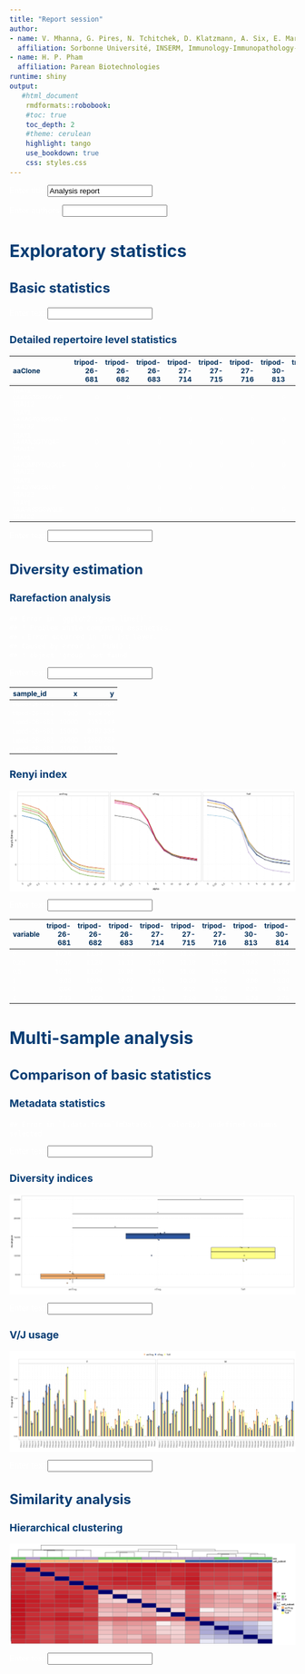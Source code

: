 ```yaml
---
title: "Report session"
author:
- name: V. Mhanna, G. Pires, N. Tchitchek, D. Klatzmann, A. Six, E. Mariotti-Ferrandiz
  affiliation: Sorbonne Université, INSERM, Immunology-Immunopathology-Immunotherapy (i3), Paris, France
- name: H. P. Pham
  affiliation: Parean Biotechnologies
runtime: shiny  
output: 
   #html_document
    rmdformats::robobook:
    #toc: true
    toc_depth: 2
    #theme: cerulean
    highlight: tango
    use_bookdown: true
    css: styles.css
---
```


<style type="text/css">
<!-- div#TOC li { -->
<!--     list-style:none; -->
<!--     background-image:none; -->
<!--     background-repeat:none; -->
<!--     background-position:0;  -->
<!-- } -->
 .book .book-body .page-inner  { 
    max-width: 1400px; 
 <!-- width: 120%;  -->
 } 
 .column-left {
  float: left;
  width: 49.7%;
}
.column-right{
 float: right;
  width: 49.7%;
}
.col2 {
    columns: 2 200px;         /* number of columns and width in pixels*/
    -webkit-columns: 2 200px; /* chrome, safari */
    -moz-columns: 2 200px;    /* firefox */
  }
h1 {
  color: #033c73;
   font-size: 30px;
}
h1.title {
  color: #033c73;
}
h2 {
  color: #033c73;
  font-size: 24px;
}
h3 {
   color: #033c73;
   font-size: 18px;
}
h4 {
   color: #022f5a;
}
h5 {
  color: #033c73;
}
h6 {
   color: #033c73;
}
body{ 
  font-size: 14px;
}
p.caption {
  font-size: 0.9em;
  font-style: italic;
  color: grey;
  margin-right: 10%;
  margin-left: 10%;  
  text-align: justify;
} 
#renderedReport p{
  color: white;
}

</style>




<!--html_preserve--><body style="color: white;">
<p style="color: white;">
<div class="form-group shiny-input-container">
<label class="control-label" id="title-label" for="title">Enter title</label>
<input id="title" type="text" class="form-control" value="Analysis report"/>
</div>
</p>
</body><!--/html_preserve-->


<!--html_preserve--><body style="color: white;">
<p style="color: white;">
<div class="form-group shiny-input-container">
<label class="control-label" id="authors-label" for="authors">Enter authors</label>
<input id="authors" type="text" class="form-control" value=""/>
</div>
</p>
</body><!--/html_preserve-->



























































# Exploratory statistics


## Basic statistics






<!--html_preserve--><body style="color: white;">
<p style="color: white;">
<div class="form-group shiny-input-container">
<label class="control-label" id="metadatastatsText-label" for="metadatastatsText">Enter text</label>
<input id="metadatastatsText" type="text" class="form-control" value=""/>
</div>
</p>
</body><!--/html_preserve-->


### Detailed repertoire level statistics

<table class="table" style="font-size: 10px; width: auto !important; margin-left: auto; margin-right: auto;">
 <thead>
  <tr>
   <th style="text-align:left;color: #022f5a !important;font-size: 12px;"> aaClone </th>
   <th style="text-align:right;color: #022f5a !important;font-size: 12px;"> tripod-26-681 </th>
   <th style="text-align:right;color: #022f5a !important;font-size: 12px;"> tripod-26-682 </th>
   <th style="text-align:right;color: #022f5a !important;font-size: 12px;"> tripod-26-683 </th>
   <th style="text-align:right;color: #022f5a !important;font-size: 12px;"> tripod-27-714 </th>
   <th style="text-align:right;color: #022f5a !important;font-size: 12px;"> tripod-27-715 </th>
   <th style="text-align:right;color: #022f5a !important;font-size: 12px;"> tripod-27-716 </th>
   <th style="text-align:right;color: #022f5a !important;font-size: 12px;"> tripod-30-813 </th>
   <th style="text-align:right;color: #022f5a !important;font-size: 12px;"> tripod-30-814 </th>
   <th style="text-align:right;color: #022f5a !important;font-size: 12px;"> tripod-30-815 </th>
   <th style="text-align:right;color: #022f5a !important;font-size: 12px;"> tripod-31-846 </th>
   <th style="text-align:right;color: #022f5a !important;font-size: 12px;"> tripod-31-847 </th>
   <th style="text-align:right;color: #022f5a !important;font-size: 12px;"> tripod-31-848 </th>
   <th style="text-align:right;color: #022f5a !important;font-size: 12px;"> tripod-35-970 </th>
   <th style="text-align:right;color: #022f5a !important;font-size: 12px;"> tripod-35-971 </th>
   <th style="text-align:right;color: #022f5a !important;font-size: 12px;"> tripod-35-972 </th>
   <th style="text-align:right;color: #022f5a !important;font-size: 12px;"> tripod-36-1003 </th>
   <th style="text-align:right;color: #022f5a !important;font-size: 12px;"> tripod-36-1004 </th>
   <th style="text-align:right;color: #022f5a !important;font-size: 12px;"> tripod-36-1005 </th>
  </tr>
 </thead>
<tbody>
  <tr>
   <td style="text-align:left;"> TRAV1 CAAAGTGGYKVVF TRAJ12 </td>
   <td style="text-align:right;"> 0 </td>
   <td style="text-align:right;"> 0 </td>
   <td style="text-align:right;"> 0 </td>
   <td style="text-align:right;"> 0 </td>
   <td style="text-align:right;"> 0 </td>
   <td style="text-align:right;"> 5 </td>
   <td style="text-align:right;"> 0 </td>
   <td style="text-align:right;"> 0 </td>
   <td style="text-align:right;"> 0 </td>
   <td style="text-align:right;"> 0 </td>
   <td style="text-align:right;"> 0 </td>
   <td style="text-align:right;"> 0 </td>
   <td style="text-align:right;"> 0 </td>
   <td style="text-align:right;"> 0 </td>
   <td style="text-align:right;"> 0 </td>
   <td style="text-align:right;"> 0 </td>
   <td style="text-align:right;"> 0 </td>
   <td style="text-align:right;"> 0 </td>
  </tr>
  <tr>
   <td style="text-align:left;"> TRAV1 CAAAGYGSSGNKLIF TRAJ32 </td>
   <td style="text-align:right;"> 0 </td>
   <td style="text-align:right;"> 0 </td>
   <td style="text-align:right;"> 2 </td>
   <td style="text-align:right;"> 0 </td>
   <td style="text-align:right;"> 0 </td>
   <td style="text-align:right;"> 0 </td>
   <td style="text-align:right;"> 0 </td>
   <td style="text-align:right;"> 0 </td>
   <td style="text-align:right;"> 0 </td>
   <td style="text-align:right;"> 0 </td>
   <td style="text-align:right;"> 0 </td>
   <td style="text-align:right;"> 0 </td>
   <td style="text-align:right;"> 0 </td>
   <td style="text-align:right;"> 0 </td>
   <td style="text-align:right;"> 0 </td>
   <td style="text-align:right;"> 0 </td>
   <td style="text-align:right;"> 0 </td>
   <td style="text-align:right;"> 0 </td>
  </tr>
  <tr>
   <td style="text-align:left;"> TRAV1 CAAANSGTYQRF TRAJ13 </td>
   <td style="text-align:right;"> 0 </td>
   <td style="text-align:right;"> 0 </td>
   <td style="text-align:right;"> 0 </td>
   <td style="text-align:right;"> 0 </td>
   <td style="text-align:right;"> 0 </td>
   <td style="text-align:right;"> 0 </td>
   <td style="text-align:right;"> 0 </td>
   <td style="text-align:right;"> 0 </td>
   <td style="text-align:right;"> 0 </td>
   <td style="text-align:right;"> 0 </td>
   <td style="text-align:right;"> 0 </td>
   <td style="text-align:right;"> 0 </td>
   <td style="text-align:right;"> 0 </td>
   <td style="text-align:right;"> 0 </td>
   <td style="text-align:right;"> 0 </td>
   <td style="text-align:right;"> 0 </td>
   <td style="text-align:right;"> 0 </td>
   <td style="text-align:right;"> 33 </td>
  </tr>
  <tr>
   <td style="text-align:left;"> TRAV1 CAADMNYNQGKLIF TRAJ23 </td>
   <td style="text-align:right;"> 0 </td>
   <td style="text-align:right;"> 0 </td>
   <td style="text-align:right;"> 0 </td>
   <td style="text-align:right;"> 0 </td>
   <td style="text-align:right;"> 0 </td>
   <td style="text-align:right;"> 0 </td>
   <td style="text-align:right;"> 0 </td>
   <td style="text-align:right;"> 0 </td>
   <td style="text-align:right;"> 0 </td>
   <td style="text-align:right;"> 0 </td>
   <td style="text-align:right;"> 0 </td>
   <td style="text-align:right;"> 0 </td>
   <td style="text-align:right;"> 0 </td>
   <td style="text-align:right;"> 0 </td>
   <td style="text-align:right;"> 18 </td>
   <td style="text-align:right;"> 0 </td>
   <td style="text-align:right;"> 0 </td>
   <td style="text-align:right;"> 0 </td>
  </tr>
  <tr>
   <td style="text-align:left;"> TRAV1 CAADYNQGKLIF TRAJ23 </td>
   <td style="text-align:right;"> 0 </td>
   <td style="text-align:right;"> 0 </td>
   <td style="text-align:right;"> 0 </td>
   <td style="text-align:right;"> 0 </td>
   <td style="text-align:right;"> 9 </td>
   <td style="text-align:right;"> 0 </td>
   <td style="text-align:right;"> 0 </td>
   <td style="text-align:right;"> 0 </td>
   <td style="text-align:right;"> 0 </td>
   <td style="text-align:right;"> 0 </td>
   <td style="text-align:right;"> 0 </td>
   <td style="text-align:right;"> 0 </td>
   <td style="text-align:right;"> 0 </td>
   <td style="text-align:right;"> 0 </td>
   <td style="text-align:right;"> 0 </td>
   <td style="text-align:right;"> 0 </td>
   <td style="text-align:right;"> 0 </td>
   <td style="text-align:right;"> 0 </td>
  </tr>
  <tr>
   <td style="text-align:left;"> TRAV1 CAAFASSGSWQLIF TRAJ22 </td>
   <td style="text-align:right;"> 0 </td>
   <td style="text-align:right;"> 9 </td>
   <td style="text-align:right;"> 0 </td>
   <td style="text-align:right;"> 0 </td>
   <td style="text-align:right;"> 0 </td>
   <td style="text-align:right;"> 0 </td>
   <td style="text-align:right;"> 0 </td>
   <td style="text-align:right;"> 0 </td>
   <td style="text-align:right;"> 0 </td>
   <td style="text-align:right;"> 0 </td>
   <td style="text-align:right;"> 0 </td>
   <td style="text-align:right;"> 0 </td>
   <td style="text-align:right;"> 0 </td>
   <td style="text-align:right;"> 0 </td>
   <td style="text-align:right;"> 0 </td>
   <td style="text-align:right;"> 0 </td>
   <td style="text-align:right;"> 0 </td>
   <td style="text-align:right;"> 0 </td>
  </tr>
</tbody>
</table>

<!--html_preserve--><body style="color: white;">
<p style="color: white;">
<div class="form-group shiny-input-container">
<label class="control-label" id="countfeaturesText-label" for="countfeaturesText">Enter text</label>
<input id="countfeaturesText" type="text" class="form-control" value=""/>
</div>
</p>
</body><!--/html_preserve-->


## Diversity estimation 

### Rarefaction analysis


```
## Error in `ggplot2::geom_line()`:
## ! Problem while computing aesthetics.
## ℹ Error occurred in the 1st layer.
## Caused by error in `FUN()`:
## ! object 'group' not found
```

<!--html_preserve--><body style="color: white;">
<p style="color: white;">
<div class="form-group shiny-input-container">
<label class="control-label" id="rarefactionText-label" for="rarefactionText">Enter text</label>
<input id="rarefactionText" type="text" class="form-control" value=""/>
</div>
</p>
</body><!--/html_preserve-->


<table class="table" style="font-size: 10px; width: auto !important; margin-left: auto; margin-right: auto;">
 <thead>
  <tr>
   <th style="text-align:left;color: #022f5a !important;font-size: 12px;"> sample_id </th>
   <th style="text-align:right;color: #022f5a !important;font-size: 12px;"> x </th>
   <th style="text-align:right;color: #022f5a !important;font-size: 12px;"> y </th>
  </tr>
 </thead>
<tbody>
  <tr>
   <td style="text-align:left;"> tripod-26-681 </td>
   <td style="text-align:right;"> 0 </td>
   <td style="text-align:right;"> 0.000 </td>
  </tr>
  <tr>
   <td style="text-align:left;"> tripod-26-681 </td>
   <td style="text-align:right;"> 5000 </td>
   <td style="text-align:right;"> 4024.905 </td>
  </tr>
  <tr>
   <td style="text-align:left;"> tripod-26-681 </td>
   <td style="text-align:right;"> 10000 </td>
   <td style="text-align:right;"> 7132.144 </td>
  </tr>
  <tr>
   <td style="text-align:left;"> tripod-26-681 </td>
   <td style="text-align:right;"> 15000 </td>
   <td style="text-align:right;"> 9767.334 </td>
  </tr>
  <tr>
   <td style="text-align:left;"> tripod-26-681 </td>
   <td style="text-align:right;"> 20000 </td>
   <td style="text-align:right;"> 12080.759 </td>
  </tr>
  <tr>
   <td style="text-align:left;"> tripod-26-681 </td>
   <td style="text-align:right;"> 25000 </td>
   <td style="text-align:right;"> 14151.599 </td>
  </tr>
</tbody>
</table>












### Renyi index

<img src="figure/renyi ind-1.png" alt="plot of chunk renyi ind" style="display: block; margin: auto;" />

<!--html_preserve--><body style="color: white;">
<p style="color: white;">
<div class="form-group shiny-input-container">
<label class="control-label" id="renyiindText-label" for="renyiindText">Enter text</label>
<input id="renyiindText" type="text" class="form-control" value=""/>
</div>
</p>
</body><!--/html_preserve-->


<table class="table" style="font-size: 10px; width: auto !important; margin-left: auto; margin-right: auto;">
 <thead>
  <tr>
   <th style="text-align:left;color: #022f5a !important;font-size: 12px;"> variable </th>
   <th style="text-align:right;color: #022f5a !important;font-size: 12px;"> tripod-26-681 </th>
   <th style="text-align:right;color: #022f5a !important;font-size: 12px;"> tripod-26-682 </th>
   <th style="text-align:right;color: #022f5a !important;font-size: 12px;"> tripod-26-683 </th>
   <th style="text-align:right;color: #022f5a !important;font-size: 12px;"> tripod-27-714 </th>
   <th style="text-align:right;color: #022f5a !important;font-size: 12px;"> tripod-27-715 </th>
   <th style="text-align:right;color: #022f5a !important;font-size: 12px;"> tripod-27-716 </th>
   <th style="text-align:right;color: #022f5a !important;font-size: 12px;"> tripod-30-813 </th>
   <th style="text-align:right;color: #022f5a !important;font-size: 12px;"> tripod-30-814 </th>
   <th style="text-align:right;color: #022f5a !important;font-size: 12px;"> tripod-30-815 </th>
   <th style="text-align:right;color: #022f5a !important;font-size: 12px;"> tripod-31-846 </th>
   <th style="text-align:right;color: #022f5a !important;font-size: 12px;"> tripod-31-847 </th>
   <th style="text-align:right;color: #022f5a !important;font-size: 12px;"> tripod-31-848 </th>
   <th style="text-align:right;color: #022f5a !important;font-size: 12px;"> tripod-35-970 </th>
   <th style="text-align:right;color: #022f5a !important;font-size: 12px;"> tripod-35-971 </th>
   <th style="text-align:right;color: #022f5a !important;font-size: 12px;"> tripod-35-972 </th>
   <th style="text-align:right;color: #022f5a !important;font-size: 12px;"> tripod-36-1003 </th>
   <th style="text-align:right;color: #022f5a !important;font-size: 12px;"> tripod-36-1004 </th>
   <th style="text-align:right;color: #022f5a !important;font-size: 12px;"> tripod-36-1005 </th>
  </tr>
 </thead>
<tbody>
  <tr>
   <td style="text-align:left;"> 0 </td>
   <td style="text-align:right;"> 10.76 </td>
   <td style="text-align:right;"> 11.33 </td>
   <td style="text-align:right;"> 11.21 </td>
   <td style="text-align:right;"> 10.85 </td>
   <td style="text-align:right;"> 11.33 </td>
   <td style="text-align:right;"> 11.08 </td>
   <td style="text-align:right;"> 10.60 </td>
   <td style="text-align:right;"> 10.83 </td>
   <td style="text-align:right;"> 11.23 </td>
   <td style="text-align:right;"> 11.00 </td>
   <td style="text-align:right;"> 11.31 </td>
   <td style="text-align:right;"> 11.23 </td>
   <td style="text-align:right;"> 10.43 </td>
   <td style="text-align:right;"> 11.14 </td>
   <td style="text-align:right;"> 11.30 </td>
   <td style="text-align:right;"> 10.03 </td>
   <td style="text-align:right;"> 10.08 </td>
   <td style="text-align:right;"> 10.01 </td>
  </tr>
  <tr>
   <td style="text-align:left;"> 0.25 </td>
   <td style="text-align:right;"> 10.57 </td>
   <td style="text-align:right;"> 11.20 </td>
   <td style="text-align:right;"> 11.11 </td>
   <td style="text-align:right;"> 10.64 </td>
   <td style="text-align:right;"> 11.19 </td>
   <td style="text-align:right;"> 10.98 </td>
   <td style="text-align:right;"> 10.43 </td>
   <td style="text-align:right;"> 10.72 </td>
   <td style="text-align:right;"> 11.12 </td>
   <td style="text-align:right;"> 10.80 </td>
   <td style="text-align:right;"> 11.17 </td>
   <td style="text-align:right;"> 11.12 </td>
   <td style="text-align:right;"> 10.24 </td>
   <td style="text-align:right;"> 11.00 </td>
   <td style="text-align:right;"> 11.17 </td>
   <td style="text-align:right;"> 9.92 </td>
   <td style="text-align:right;"> 10.01 </td>
   <td style="text-align:right;"> 9.85 </td>
  </tr>
  <tr>
   <td style="text-align:left;"> 0.5 </td>
   <td style="text-align:right;"> 10.35 </td>
   <td style="text-align:right;"> 11.04 </td>
   <td style="text-align:right;"> 10.98 </td>
   <td style="text-align:right;"> 10.40 </td>
   <td style="text-align:right;"> 11.02 </td>
   <td style="text-align:right;"> 10.86 </td>
   <td style="text-align:right;"> 10.22 </td>
   <td style="text-align:right;"> 10.60 </td>
   <td style="text-align:right;"> 10.99 </td>
   <td style="text-align:right;"> 10.56 </td>
   <td style="text-align:right;"> 11.01 </td>
   <td style="text-align:right;"> 10.99 </td>
   <td style="text-align:right;"> 10.01 </td>
   <td style="text-align:right;"> 10.85 </td>
   <td style="text-align:right;"> 11.02 </td>
   <td style="text-align:right;"> 9.83 </td>
   <td style="text-align:right;"> 9.93 </td>
   <td style="text-align:right;"> 9.67 </td>
  </tr>
  <tr>
   <td style="text-align:left;"> 1 </td>
   <td style="text-align:right;"> 9.83 </td>
   <td style="text-align:right;"> 10.60 </td>
   <td style="text-align:right;"> 10.67 </td>
   <td style="text-align:right;"> 9.81 </td>
   <td style="text-align:right;"> 10.56 </td>
   <td style="text-align:right;"> 10.55 </td>
   <td style="text-align:right;"> 9.68 </td>
   <td style="text-align:right;"> 10.30 </td>
   <td style="text-align:right;"> 10.66 </td>
   <td style="text-align:right;"> 9.95 </td>
   <td style="text-align:right;"> 10.58 </td>
   <td style="text-align:right;"> 10.65 </td>
   <td style="text-align:right;"> 9.42 </td>
   <td style="text-align:right;"> 10.45 </td>
   <td style="text-align:right;"> 10.66 </td>
   <td style="text-align:right;"> 9.64 </td>
   <td style="text-align:right;"> 9.72 </td>
   <td style="text-align:right;"> 9.28 </td>
  </tr>
  <tr>
   <td style="text-align:left;"> 2 </td>
   <td style="text-align:right;"> 8.66 </td>
   <td style="text-align:right;"> 9.06 </td>
   <td style="text-align:right;"> 9.68 </td>
   <td style="text-align:right;"> 8.54 </td>
   <td style="text-align:right;"> 9.22 </td>
   <td style="text-align:right;"> 9.56 </td>
   <td style="text-align:right;"> 8.31 </td>
   <td style="text-align:right;"> 9.41 </td>
   <td style="text-align:right;"> 9.67 </td>
   <td style="text-align:right;"> 8.56 </td>
   <td style="text-align:right;"> 9.41 </td>
   <td style="text-align:right;"> 9.65 </td>
   <td style="text-align:right;"> 7.91 </td>
   <td style="text-align:right;"> 9.41 </td>
   <td style="text-align:right;"> 9.69 </td>
   <td style="text-align:right;"> 9.22 </td>
   <td style="text-align:right;"> 9.10 </td>
   <td style="text-align:right;"> 8.23 </td>
  </tr>
  <tr>
   <td style="text-align:left;"> 4 </td>
   <td style="text-align:right;"> 7.23 </td>
   <td style="text-align:right;"> 7.00 </td>
   <td style="text-align:right;"> 8.12 </td>
   <td style="text-align:right;"> 7.13 </td>
   <td style="text-align:right;"> 7.59 </td>
   <td style="text-align:right;"> 7.98 </td>
   <td style="text-align:right;"> 6.74 </td>
   <td style="text-align:right;"> 7.75 </td>
   <td style="text-align:right;"> 8.08 </td>
   <td style="text-align:right;"> 7.11 </td>
   <td style="text-align:right;"> 7.90 </td>
   <td style="text-align:right;"> 8.08 </td>
   <td style="text-align:right;"> 6.36 </td>
   <td style="text-align:right;"> 7.91 </td>
   <td style="text-align:right;"> 8.18 </td>
   <td style="text-align:right;"> 8.09 </td>
   <td style="text-align:right;"> 7.82 </td>
   <td style="text-align:right;"> 6.82 </td>
  </tr>
</tbody>
</table>

























































# Multi-sample analysis


## Comparison of basic statistics


### Metadata statistics


```
## Error in `[.data.frame`(mData(x), , colorBy): undefined columns selected
```

<!--html_preserve--><body style="color: white;">
<p style="color: white;">
<div class="form-group shiny-input-container">
<label class="control-label" id="statsText-label" for="statsText">Enter text</label>
<input id="statsText" type="text" class="form-control" value=""/>
</div>
</p>
</body><!--/html_preserve-->


### Diversity indices

<img src="figure/div-1.png" alt="plot of chunk div" style="display: block; margin: auto;" />

<!--html_preserve--><body style="color: white;">
<p style="color: white;">
<div class="form-group shiny-input-container">
<label class="control-label" id="divText-label" for="divText">Enter text</label>
<input id="divText" type="text" class="form-control" value=""/>
</div>
</p>
</body><!--/html_preserve-->























### V/J usage

<img src="figure/geneUsage-1.png" alt="plot of chunk geneUsage" style="display: block; margin: auto;" />

<!--html_preserve--><body style="color: white;">
<p style="color: white;">
<div class="form-group shiny-input-container">
<label class="control-label" id="geneUsageText-label" for="geneUsageText">Enter text</label>
<input id="geneUsageText" type="text" class="form-control" value=""/>
</div>
</p>
</body><!--/html_preserve-->


## Similarity analysis
















### Hierarchical clustering

<img src="figure/disHM-1.png" alt="plot of chunk disHM" style="display: block; margin: auto;" />

<!--html_preserve--><body style="color: white;">
<p style="color: white;">
<div class="form-group shiny-input-container">
<label class="control-label" id="disHMText-label" for="disHMText">Enter text</label>
<input id="disHMText" type="text" class="form-control" value=""/>
</div>
</p>
</body><!--/html_preserve-->































